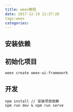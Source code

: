 ```yaml
---
title: weex教程
date: 2017-12-19 11:37:28
tags:weex
categories:
---
```

## 安装依赖



## 初始化项目
```
weex create weex-ui-framework
```

## 开发
```
npm install // 安装项目依赖
npm run dev & npm run serve
```

